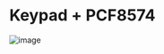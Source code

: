 # Keypad + PCF8574

![image](https://github.com/user-attachments/assets/401572f3-c3a3-49cd-8203-effaea6cd8b6)

